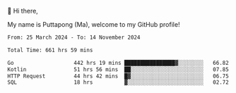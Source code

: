 👋 Hi there,

My name is Puttapong (Ma), welcome to my GitHub profile!

<!--START_SECTION:waka-->

```txt
From: 25 March 2024 - To: 14 November 2024

Total Time: 661 hrs 59 mins

Go                   442 hrs 19 mins ████████████████▓░░░░░░░░   66.82 %
Kotlin               51 hrs 56 mins  ██░░░░░░░░░░░░░░░░░░░░░░░   07.85 %
HTTP Request         44 hrs 42 mins  █▓░░░░░░░░░░░░░░░░░░░░░░░   06.75 %
SQL                  18 hrs          ▓░░░░░░░░░░░░░░░░░░░░░░░░   02.72 %
```

<!--END_SECTION:waka-->

